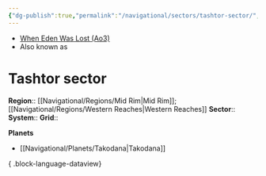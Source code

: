 ```yaml
---
{"dg-publish":true,"permalink":"/navigational/sectors/tashtor-sector/","tags":["map","midrim","western","sector","unfinished"]}
---
```


- [When Eden Was Lost (Ao3)](https://archiveofourown.org/works/19334440/chapters/45992584)
- Also known as 
# Tashtor sector

**Region**::  [[Navigational/Regions/Mid Rim\|Mid Rim]]; [[Navigational/Regions/Western Reaches\|Western Reaches]]
**Sector**::  
**System**::
**Grid**::

**Planets**
- [[Navigational/Planets/Takodana\|Takodana]]

{ .block-language-dataview}